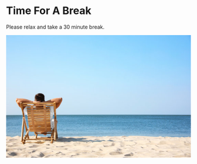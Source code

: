# Time For A Break

Please relax and take a 30 minute break.

![Relaxing 1](./Relaxing1.jpg "Relaxing 1")